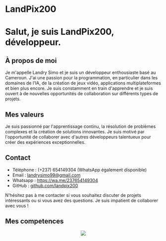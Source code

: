 

# LandPix200
# Salut, je suis LandPix200, développeur.

## À propos de moi
Je m'appelle Landry Simo et je suis un développeur enthousiaste basé au Cameroun. J'ai une passion pour la programmation, en particulier dans les domaines de l'IA, de la création de jeux vidéo, applications multiplateformes et bien plus encore. Je suis constamment en train d'apprendre et je suis ouvert à de nouvelles opportunités de collaboration sur différents types de projets.

## Mes valeurs
Je suis passionné par l'apprentissage continu, la résolution de problèmes complexes et la création de solutions innovantes. Je suis motivé par l'opportunité de collaborer avec d'autres développeurs talentueux pour créer des expériences exceptionnelles.

## Contact
- Téléphone : (+237) 654149304 (WhatsApp également disponible)
- Email : landrysimo99@gmail.com
- Whatsapp : https://wa.me/237654149304
- GitHub : [github.com/landpix200](https://github.com/landpix200)

N'hésitez pas à me contacter si vous souhaitez discuter de projets intéressants ou si vous avez des questions. Je suis impatient de collaborer avec vous !




## Mes competences
<p align="center">
  <a href="https://skillicons.dev">
    <img src="https://skillicons.dev/icons?i=python,c,java,flutter,js,html,css,django,firebase,github,godot" />
  </a>
</p>


